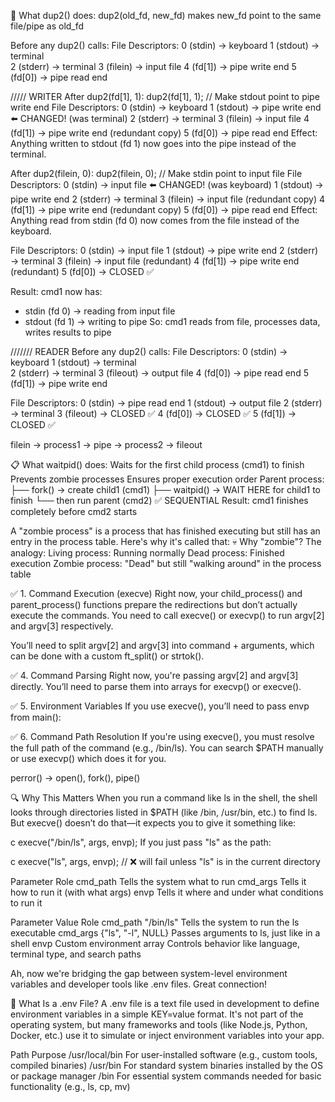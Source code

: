 🔄 What dup2() does:
dup2(old_fd, new_fd) makes new_fd point to the same file/pipe as old_fd

Before any dup2() calls:
File Descriptors:
0 (stdin)  → keyboard
1 (stdout) → terminal  
2 (stderr) → terminal
3 (filein) → input file
4 (fd[1])  → pipe write end
5 (fd[0])  → pipe read end

///// WRITER
After dup2(fd[1], 1):
dup2(fd[1], 1);  // Make stdout point to pipe write end
File Descriptors:
0 (stdin)  → keyboard
1 (stdout) → pipe write end  ⬅️ CHANGED! (was terminal)
2 (stderr) → terminal
3 (filein) → input file
4 (fd[1])  → pipe write end (redundant copy)
5 (fd[0])  → pipe read end
Effect: Anything written to stdout (fd 1) now goes into the pipe instead of the terminal.

After dup2(filein, 0):
dup2(filein, 0);  // Make stdin point to input file
File Descriptors:
0 (stdin)  → input file      ⬅️ CHANGED! (was keyboard)
1 (stdout) → pipe write end
2 (stderr) → terminal
3 (filein) → input file (redundant copy)
4 (fd[1])  → pipe write end (redundant copy)
5 (fd[0])  → pipe read end
Effect: Anything read from stdin (fd 0) now comes from the file instead of the keyboard.

File Descriptors:
0 (stdin)  → input file
1 (stdout) → pipe write end
2 (stderr) → terminal
3 (filein) → input file (redundant)
4 (fd[1])  → pipe write end (redundant)
5 (fd[0])  → CLOSED ✅

Result:
cmd1 now has:
- stdin (fd 0)  → reading from input file
- stdout (fd 1) → writing to pipe
So: cmd1 reads from file, processes data, writes results to pipe



/////// READER
Before any dup2() calls:
File Descriptors:
0 (stdin)  → keyboard
1 (stdout) → terminal  
2 (stderr) → terminal
3 (fileout) → output file
4 (fd[0])  → pipe read end
5 (fd[1])  → pipe write end

File Descriptors:
0 (stdin)  → pipe read end
1 (stdout) → output file
2 (stderr) → terminal
3 (fileout) → CLOSED ✅
4 (fd[0])  → CLOSED ✅
5 (fd[1])  → CLOSED ✅



filein -> process1 -> pipe -> process2 -> fileout


📋 What waitpid() does:
Waits for the first child process (cmd1) to finish
Prevents zombie processes
Ensures proper execution order
Parent process:
├── fork() → create child1 (cmd1)
├── waitpid() → WAIT HERE for child1 to finish
└── then run parent (cmd2) ✅ SEQUENTIAL
Result: cmd1 finishes completely before cmd2 starts

A "zombie process" is a process that has finished executing but still has an entry in the process table. Here's why it's called that:
💀 Why "zombie"?
The analogy:
Living process: Running normally
Dead process: Finished execution
Zombie process: "Dead" but still "walking around" in the process table

✅ 1. Command Execution (execve)
Right now, your child_process() and parent_process() functions prepare the redirections but don’t actually execute the commands. You need to call execve() or execvp() to run argv[2] and argv[3] respectively.

You’ll need to split argv[2] and argv[3] into command + arguments, which can be done with a custom ft_split() or strtok().

✅ 4. Command Parsing
Right now, you're passing argv[2] and argv[3] directly. You’ll need to parse them into arrays for execvp() or execve().

✅ 5. Environment Variables
If you use execve(), you’ll need to pass envp from main():

✅ 6. Command Path Resolution
If you're using execve(), you must resolve the full path of the command (e.g., /bin/ls). You can search $PATH manually or use execvp() which does it for you.

perror() -> open(), fork(), pipe()

🔍 Why This Matters
When you run a command like ls in the shell, the shell looks through directories listed in $PATH (like /bin, /usr/bin, etc.) to find ls. But execve() doesn’t do that—it expects you to give it something like:

c
execve("/bin/ls", args, envp);
If you just pass "ls" as the path:

c
execve("ls", args, envp); // ❌ will fail unless "ls" is in the current directory

Parameter	Role
cmd_path	Tells the system what to run
cmd_args	Tells it how to run it (with what args)
envp	Tells it where and under what conditions to run it


Parameter	Value	Role
cmd_path	"/bin/ls"	Tells the system to run the ls executable
cmd_args	{"ls", "-l", NULL}	Passes arguments to ls, just like in a shell
envp	Custom environment array	Controls behavior like language, terminal type, and search paths

Ah, now we're bridging the gap between system-level environment variables and developer tools like .env files. Great connection!

🧾 What Is a .env File?
A .env file is a text file used in development to define environment variables in a simple KEY=value format. It's not part of the operating system, but many frameworks and tools (like Node.js, Python, Docker, etc.) use it to simulate or inject environment variables into your app.

Path	Purpose
/usr/local/bin	For user-installed software (e.g., custom tools, compiled binaries)
/usr/bin	For standard system binaries installed by the OS or package manager
/bin	For essential system commands needed for basic functionality (e.g., ls, cp, mv)